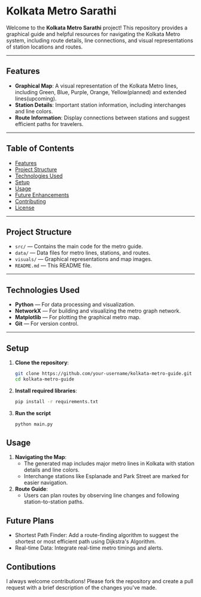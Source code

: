 # Kolkata Metro Sarathi

Welcome to the **Kolkata Metro Sarathi** project! This repository provides a graphical guide and helpful resources for navigating the Kolkata Metro system, including route details, line connections, and visual representations of station locations and routes.

---

## Features

- **Graphical Map**: A visual representation of the Kolkata Metro lines, including Green, Blue, Purple, Orange, Yellow(planned) and extended lines(upcoming).
- **Station Details**: Important station information, including interchanges and line colors.
- **Route Information**: Display connections between stations and suggest efficient paths for travelers.

---

## Table of Contents

- [Features](#features)
- [Project Structure](#project-structure)
- [Technologies Used](#technologies-used)
- [Setup](#setup)
- [Usage](#usage)
- [Future Enhancements](#future-enhancements)
- [Contributing](#contributing)
- [License](#license)

---

## Project Structure

- `src/` — Contains the main code for the metro guide.
- `data/` — Data files for metro lines, stations, and routes.
- `visuals/` — Graphical representations and map images.
- `README.md` — This README file.

---

## Technologies Used

- **Python** — For data processing and visualization.
- **NetworkX** — For building and visualizing the metro graph network.
- **Matplotlib** — For plotting the graphical metro map.
- **Git** — For version control.

---

## Setup

1. **Clone the repository**:
   ```bash
   git clone https://github.com/your-username/kolkata-metro-guide.git
   cd kolkata-metro-guide
2. **Install required libraries**:
   ```bash
   pip install -r requirements.txt
3. **Run the script**
   ```bash
   python main.py

## Usage

1. **Navigating the Map**:
   - The generated map includes major metro lines in Kolkata with station details and line colors.
   - Interchange stations like Esplanade and Park Street are marked for easier navigation.
2. **Route Guide**:
   - Users can plan routes by observing line changes and following station-to-station paths.
  
## Future Plans
  - Shortest Path Finder: Add a route-finding algorithm to suggest the shortest or most efficient path using Dijkstra's Algorithm.
  - Real-time Data: Integrate real-time metro timings and alerts.

## Contibutions
  I always welcome contributions! 
  Please fork the repository and create a pull request with a brief description of the changes you've made.


   

